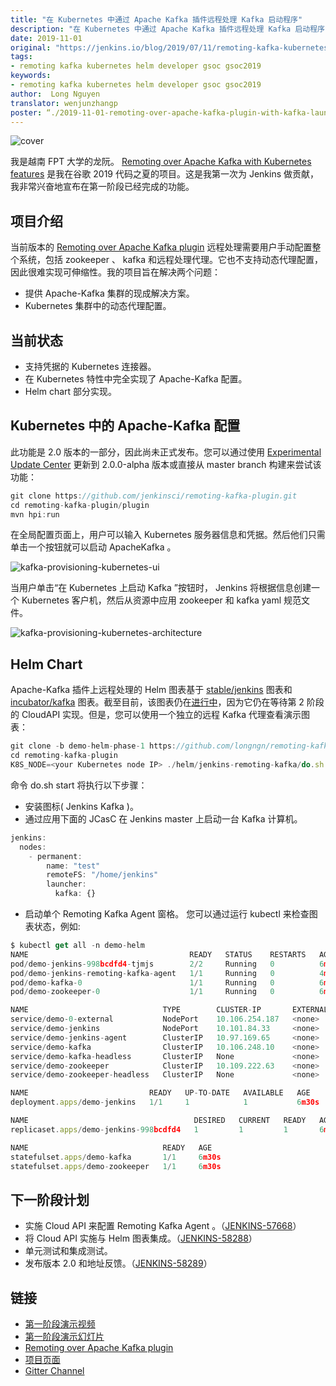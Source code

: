 ```yaml
---
title: "在 Kubernetes 中通过 Apache Kafka 插件远程处理 Kafka 启动程序"
description: "在 Kubernetes 中通过 Apache Kafka 插件远程处理 Kafka 启动程序"
date: 2019-11-01
original: "https://jenkins.io/blog/2019/07/11/remoting-kafka-kubernetes-phase-1/"
tags:
- remoting kafka kubernetes helm developer gsoc gsoc2019
keywords:
- remoting kafka kubernetes helm developer gsoc gsoc2019
author:  Long Nguyen
translator: wenjunzhangp
poster: “./2019-11-01-remoting-over-apache-kafka-plugin-with-kafka-launcher-in-kubernetes/cover.jpg”
---
```


![cover](cover.jpg)

我是越南 FPT 大学的龙阮。 [Remoting over Apache Kafka with Kubernetes features](https://jenkins.io/projects/gsoc/2019/remoting-over-apache-kafka-docker-k8s-features/) 是我在谷歌 2019 代码之夏的项目。这是我第一次为 Jenkins 做贡献，我非常兴奋地宣布在第一阶段已经完成的功能。

## 项目介绍

当前版本的 [Remoting over Apache Kafka plugin](https://github.com/jenkinsci/remoting-kafka-plugin) 远程处理需要用户手动配置整个系统，包括 zookeeper 、 kafka 和远程处理代理。它也不支持动态代理配置，因此很难实现可伸缩性。我的项目旨在解决两个问题：
* 提供 Apache-Kafka 集群的现成解决方案。
*  Kubernetes 集群中的动态代理配置。

## 当前状态

* 支持凭据的 Kubernetes 连接器。
* 在 Kubernetes 特性中完全实现了 Apache-Kafka 配置。
*  Helm chart 部分实现。

##  Kubernetes 中的 Apache-Kafka 配置

此功能是 2.0 版本的一部分，因此尚未正式发布。您可以通过使用 [Experimental Update Center](https://jenkins.io/doc/developer/publishing/releasing-experimental-updates/) 更新到 2.0.0-alpha 版本或直接从 master branch 构建来尝试该功能：

``` javascript
git clone https://github.com/jenkinsci/remoting-kafka-plugin.git
cd remoting-kafka-plugin/plugin
mvn hpi:run
```

在全局配置页面上，用户可以输入 Kubernetes 服务器信息和凭据。然后他们只需单击一个按钮就可以启动 ApacheKafka 。

![kafka-provisioning-kubernetes-ui](kafka-provisioning-kubernetes-ui.png)

当用户单击“在 Kubernetes 上启动 Kafka ”按钮时， Jenkins 将根据信息创建一个 Kubernetes 客户机，然后从资源中应用 zookeeper 和 kafka yaml 规范文件。

![kafka-provisioning-kubernetes-architecture](kafka-provisioning-kubernetes-architecture)

## Helm Chart

 Apache-Kafka 插件上远程处理的 Helm 图表基于 [stable/jenkins](https://github.com/helm/charts/tree/master/stable/jenkins) 图表和 [incubator/kafka](https://github.com/helm/charts/tree/master/incubator/kafka) 图表。截至目前，该图表仍在[进行中](https://github.com/jenkinsci/remoting-kafka-plugin/pull/62)，因为它仍在等待第 2 阶段的 CloudAPI 实现。但是，您可以使用一个独立的远程 Kafka 代理查看演示图表：

``` javascript
git clone -b demo-helm-phase-1 https://github.com/longngn/remoting-kafka-plugin.git
cd remoting-kafka-plugin
K8S_NODE=<your Kubernetes node IP> ./helm/jenkins-remoting-kafka/do.sh start
```

命令 do.sh start 将执行以下步骤：
* 安装图标( Jenkins Kafka )。
* 通过应用下面的 JCasC 在 Jenkins master 上启动一台 Kafka 计算机。
``` javascript
jenkins:
  nodes:
    - permanent:
        name: "test"
        remoteFS: "/home/jenkins"
        launcher:
          kafka: {}
```
* 启动单个 Remoting Kafka Agent 窗格。
您可以通过运行 kubectl 来检查图表状态，例如:
``` javascript
$ kubectl get all -n demo-helm
NAME                                    READY   STATUS    RESTARTS   AGE
pod/demo-jenkins-998bcdfd4-tjmjs        2/2     Running   0          6m30s
pod/demo-jenkins-remoting-kafka-agent   1/1     Running   0          4m10s
pod/demo-kafka-0                        1/1     Running   0          6m30s
pod/demo-zookeeper-0                    1/1     Running   0          6m30s

NAME                              TYPE        CLUSTER-IP       EXTERNAL-IP   PORT(S)                      AGE
service/demo-0-external           NodePort    10.106.254.187   <none>        19092:31090/TCP              6m30s
service/demo-jenkins              NodePort    10.101.84.33     <none>        8080:31465/TCP               6m31s
service/demo-jenkins-agent        ClusterIP   10.97.169.65     <none>        50000/TCP                    6m31s
service/demo-kafka                ClusterIP   10.106.248.10    <none>        9092/TCP                     6m30s
service/demo-kafka-headless       ClusterIP   None             <none>        9092/TCP                     6m30s
service/demo-zookeeper            ClusterIP   10.109.222.63    <none>        2181/TCP                     6m30s
service/demo-zookeeper-headless   ClusterIP   None             <none>        2181/TCP,3888/TCP,2888/TCP   6m31s

NAME                           READY   UP-TO-DATE   AVAILABLE   AGE
deployment.apps/demo-jenkins   1/1     1            1           6m30s

NAME                                     DESIRED   CURRENT   READY   AGE
replicaset.apps/demo-jenkins-998bcdfd4   1         1         1       6m30s

NAME                              READY   AGE
statefulset.apps/demo-kafka       1/1     6m30s
statefulset.apps/demo-zookeeper   1/1     6m30s
```

## 下一阶段计划

* 实施 Cloud API 来配置 Remoting Kafka Agent 。（[JENKINS-57668](https://issues.jenkins-ci.org/browse/JENKINS-57668)）
* 将 Cloud API 实施与 Helm 图表集成。（[JENKINS-58288](https://issues.jenkins-ci.org/browse/JENKINS-58288)）
* 单元测试和集成测试。
* 发布版本 2.0 和地址反馈。（[JENKINS-58289](https://issues.jenkins-ci.org/browse/JENKINS-58289)）

## 链接

* [第一阶段演示视频](https://youtu.be/MDs0Vr7gnnA?t=2601)
* [第一阶段演示幻灯片](https://docs.google.com/presentation/d/1yIPwwL7P051XaSE2EOJYAtbVsd6YvGvvKp9QcJE4J1Y/edit?usp=sharing)
* [Remoting over Apache Kafka plugin](https://github.com/jenkinsci/remoting-kafka-plugin)
* [项目页面](https://jenkins.io/projects/gsoc/2019/remoting-over-apache-kafka-docker-k8s-features/)
* [Gitter Channel](https://gitter.im/jenkinsci/remoting)